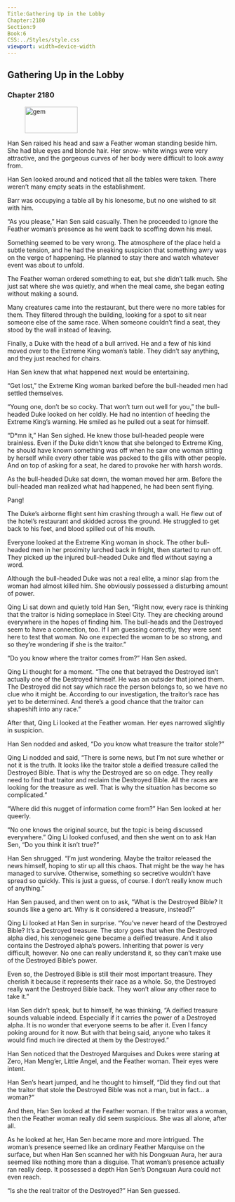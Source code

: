 ```yaml
---
Title:Gathering Up in the Lobby 
Chapter:2180 
Section:9 
Book:6 
CSS:../Styles/style.css 
viewport: width=device-width
---
```

  
## Gathering Up in the Lobby
### Chapter 2180
  
<figure>
	<img src="../Images/gem.gif" alt="gem" id="gem" width="120" height="60" />
</figure>
  

  
Han Sen raised his head and saw a Feather woman standing beside him. She had blue eyes and blonde hair. Her snow- white wings were very attractive, and the gorgeous curves of her body were difficult to look away from.

Han Sen looked around and noticed that all the tables were taken. There weren’t many empty seats in the establishment.

Barr was occupying a table all by his lonesome, but no one wished to sit with him.

“As you please,” Han Sen said casually. Then he proceeded to ignore the Feather woman’s presence as he went back to scoffing down his meal.

Something seemed to be very wrong. The atmosphere of the place held a subtle tension, and he had the sneaking suspicion that something awry was on the verge of happening. He planned to stay there and watch whatever event was about to unfold.

The Feather woman ordered something to eat, but she didn’t talk much. She just sat where she was quietly, and when the meal came, she began eating without making a sound.

Many creatures came into the restaurant, but there were no more tables for them. They filtered through the building, looking for a spot to sit near someone else of the same race. When someone couldn’t find a seat, they stood by the wall instead of leaving.

Finally, a Duke with the head of a bull arrived. He and a few of his kind moved over to the Extreme King woman’s table. They didn’t say anything, and they just reached for chairs.

Han Sen knew that what happened next would be entertaining.

“Get lost,” the Extreme King woman barked before the bull-headed men had settled themselves.

“Young one, don’t be so cocky. That won’t turn out well for you,” the bull-headed Duke looked on her coldly. He had no intention of heeding the Extreme King’s warning. He smiled as he pulled out a seat for himself.

“D*mn it,” Han Sen sighed. He knew those bull-headed people were brainless. Even if the Duke didn’t know that she belonged to Extreme King, he should have known something was off when he saw one woman sitting by herself while every other table was packed to the gills with other people. And on top of asking for a seat, he dared to provoke her with harsh words.

As the bull-headed Duke sat down, the woman moved her arm. Before the bull-headed man realized what had happened, he had been sent flying.

Pang!

The Duke’s airborne flight sent him crashing through a wall. He flew out of the hotel’s restaurant and skidded across the ground. He struggled to get back to his feet, and blood spilled out of his mouth.

Everyone looked at the Extreme King woman in shock. The other bull-headed men in her proximity lurched back in fright, then started to run off. They picked up the injured bull-headed Duke and fled without saying a word.

Although the bull-headed Duke was not a real elite, a minor slap from the woman had almost killed him. She obviously possessed a disturbing amount of power.

Qing Li sat down and quietly told Han Sen, “Right now, every race is thinking that the traitor is hiding someplace in Steel City. They are checking around everywhere in the hopes of finding him. The bull-heads and the Destroyed seem to have a connection, too. If I am guessing correctly, they were sent here to test that woman. No one expected the woman to be so strong, and so they’re wondering if she is the traitor.”

“Do you know where the traitor comes from?” Han Sen asked.

Qing Li thought for a moment. “The one that betrayed the Destroyed isn’t actually one of the Destroyed himself. He was an outsider that joined them. The Destroyed did not say which race the person belongs to, so we have no clue who it might be. According to our investigation, the traitor’s race has yet to be determined. And there’s a good chance that the traitor can shapeshift into any race.”

After that, Qing Li looked at the Feather woman. Her eyes narrowed slightly in suspicion.

Han Sen nodded and asked, “Do you know what treasure the traitor stole?”

Qing Li nodded and said, “There is some news, but I’m not sure whether or not it is the truth. It looks like the traitor stole a deified treasure called the Destroyed Bible. That is why the Destroyed are so on edge. They really need to find that traitor and reclaim the Destroyed Bible. All the races are looking for the treasure as well. That is why the situation has become so complicated.”

“Where did this nugget of information come from?” Han Sen looked at her queerly.

“No one knows the original source, but the topic is being discussed everywhere.” Qing Li looked confused, and then she went on to ask Han Sen, “Do you think it isn’t true?”

Han Sen shrugged. “I’m just wondering. Maybe the traitor released the news himself, hoping to stir up all this chaos. That might be the way he has managed to survive. Otherwise, something so secretive wouldn’t have spread so quickly. This is just a guess, of course. I don’t really know much of anything.”

Han Sen paused, and then went on to ask, “What is the Destroyed Bible? It sounds like a geno art. Why is it considered a treasure, instead?”

Qing Li looked at Han Sen in surprise. “You’ve never heard of the Destroyed Bible? It’s a Destroyed treasure. The story goes that when the Destroyed alpha died, his xenogeneic gene became a deified treasure. And it also contains the Destroyed alpha’s powers. Inheriting that power is very difficult, however. No one can really understand it, so they can’t make use of the Destroyed Bible’s power.

Even so, the Destroyed Bible is still their most important treasure. They cherish it because it represents their race as a whole. So, the Destroyed really want the Destroyed Bible back. They won’t allow any other race to take it.”

Han Sen didn’t speak, but to himself, he was thinking, “A deified treasure sounds valuable indeed. Especially if it carries the power of a Destroyed alpha. It is no wonder that everyone seems to be after it. Even I fancy poking around for it now. But with that being said, anyone who takes it would find much ire directed at them by the Destroyed.”

Han Sen noticed that the Destroyed Marquises and Dukes were staring at Zero, Han Meng’er, Little Angel, and the Feather woman. Their eyes were intent.

Han Sen’s heart jumped, and he thought to himself, “Did they find out that the traitor that stole the Destroyed Bible was not a man, but in fact… a woman?”

And then, Han Sen looked at the Feather woman. If the traitor was a woman, then the Feather woman really did seem suspicious. She was all alone, after all.

As he looked at her, Han Sen became more and more intrigued. The woman’s presence seemed like an ordinary Feather Marquise on the surface, but when Han Sen scanned her with his Dongxuan Aura, her aura seemed like nothing more than a disguise. That woman’s presence actually ran really deep. It possessed a depth Han Sen’s Dongxuan Aura could not even reach.

“Is she the real traitor of the Destroyed?” Han Sen guessed.